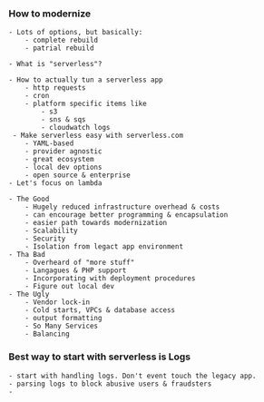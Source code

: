 ### How to modernize
    - Lots of options, but basically:
        - complete rebuild
        - patrial rebuild

    - What is "serverless"?
        
    - How to actually tun a serverless app
        - http requests
        - cron
        - platform specific items like
            - s3
            - sns & sqs
            - cloudwatch logs
     - Make serverless easy with serverless.com
        - YAML-based
        - provider agnostic
        - great ecosystem
        - local dev options
        - open source & enterprise
    - Let's focus on lambda
    
    - The Good
        - Hugely reduced infrastructure overhead & costs
        - can encourage better programming & encapsulation
        - easier path towards modernization
        - Scalability
        - Security
        - Isolation from legact app environment
    - Tha Bad
        - Overheard of "more stuff"
        - Langagues & PHP support
        - Incorporating with deployment procedures
        - Figure out local dev
    - The Ugly
        - Vendor lock-in
        - Cold starts, VPCs & database access
        - output formatting
        - So Many Services
        - Balancing
### Best way to start with serverless is Logs
    - start with handling logs. Don't event touch the legacy app.
    - parsing logs to block abusive users & fraudsters
    - 
